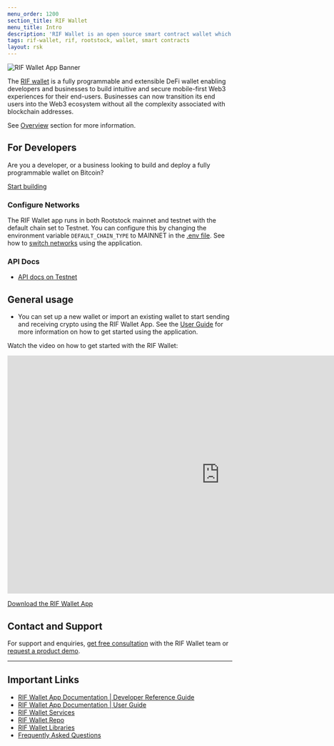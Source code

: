 ```yaml
---
menu_order: 1200
section_title: RIF Wallet
menu_title: Intro
description: 'RIF Wallet is an open source smart contract wallet which enables businesses to create and deploy fully customizable on-chain wallets'
tags: rif-wallet, rif, rootstock, wallet, smart contracts
layout: rsk
---
```


![RIF Wallet App Banner](/assets/img/rif-wallet/rif-wallet-docs-banner.png)

The [RIF wallet](https://github.com/rsksmart/rif-wallet) is a fully programmable and extensible DeFi wallet enabling developers and businesses to build intuitive and secure mobile-first Web3 experiences for their end-users. Businesses can now transition its end users into the Web3 ecosystem without all the complexity associated with blockchain addresses. 

See [Overview](./overview/) section for more information.

## For Developers

Are you a developer, or a business looking to build and deploy a fully programmable wallet on Bitcoin?

<a href="/rif/wallet/dev-reference/" target="_blank" class="green-button">Start building</a>

### Configure Networks

The RIF Wallet app runs in both Rootstock mainnet and testnet with the default chain set to Testnet. You can configure this by changing the environment variable `DEFAULT_CHAIN_TYPE` to MAINNET in the [.env file](https://github.com/rsksmart/rif-wallet/blob/develop/.env). See how to [switch networks](/rif/wallet/user-guide/switch-networks/) using the application.

### API Docs

* [API docs on Testnet](https://rif-wallet-services.testnet.rifcomputing.net/api-docs/)
    
## General usage
- You can set up a new wallet or import an existing wallet to start sending and receiving crypto using the RIF Wallet App. See the [User Guide](/rif/wallet/user-guide/) for more information on how to get started using the application.

Watch the video on how to get started with the RIF Wallet:

<div class="video-container">
  <iframe width="949" height="534" src="https://youtube.com/embed/v=NWRRN9l3J4Q"   frameborder="0" allow="accelerometer; autoplay; encrypted-media; gyroscope; picture-in-picture" allowfullscreen></iframe>
</div>

<a href="https://rif.technology/rif-wallet/" target="_blank" class="green-button">Download the RIF Wallet App</a>

## Contact and Support
For support and enquiries, [get free consultation](https://rif.technology/rif-wallet/)  with the RIF Wallet team or [request a product demo](https://share.hsforms.com/1DkKk-EuxRq6BCv-HxmmOmg1noi4).

----

## Important Links

* [RIF Wallet App Documentation | Developer Reference Guide](/rif/wallet/dev-reference/)
* [RIF Wallet App Documentation | User Guide](/rif/wallet/user-guide/)
* [RIF Wallet Services](https://github.com/rsksmart/rif-wallet-services)
* [RIF Wallet Repo](https://github.com/rsksmart/rif-wallet)
* [RIF Wallet Libraries](https://github.com/rsksmart/rif-wallet-libs)
* [Frequently Asked Questions](/rif/wallet/faqs/)